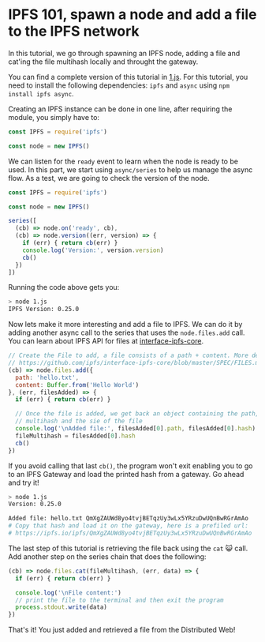 # IPFS 101, spawn a node and add a file to the IPFS network

In this tutorial, we go through spawning an IPFS node, adding a file and cat'ing the file multihash locally and throught the gateway.

You can find a complete version of this tutorial in [1.js](./1.js). For this tutorial, you need to install the following dependencies: `ipfs` and `async` using `npm install ipfs async`.

Creating an IPFS instance can be done in one line, after requiring the module, you simply have to:

```JavaScript
const IPFS = require('ipfs')

const node = new IPFS()
```

We can listen for the `ready` event to learn when the node is ready to be used. In this part, we start using `async/series` to help us manage the async flow. As a test, we are going to check the version of the node.

```JavaScript
const IPFS = require('ipfs')

const node = new IPFS()

series([
  (cb) => node.on('ready', cb),
  (cb) => node.version((err, version) => {
    if (err) { return cb(err) }
    console.log('Version:', version.version)
    cb()
  })
])
```

Running the code above gets you:

```bash
> node 1.js
IPFS Version: 0.25.0
```

Now lets make it more interesting and add a file to IPFS. We can do it by adding another async call to the series that uses the `node.files.add` call. You can learn about IPFS API for files at [interface-ipfs-core](https://github.com/ipfs/interface-ipfs-core/blob/master/SPEC/FILES.md).

```JavaScript
// Create the File to add, a file consists of a path + content. More details on
// https://github.com/ipfs/interface-ipfs-core/blob/master/SPEC/FILES.md
(cb) => node.files.add({
  path: 'hello.txt',
  content: Buffer.from('Hello World')
}, (err, filesAdded) => {
  if (err) { return cb(err) }

  // Once the file is added, we get back an object containing the path, the
  // multihash and the sie of the file
  console.log('\nAdded file:', filesAdded[0].path, filesAdded[0].hash)
  fileMultihash = filesAdded[0].hash
  cb()
})
```

If you avoid calling that last `cb()`, the program won't exit enabling you to go to an IPFS Gateway and load the printed hash from a gateway. Go ahead and try it!

```bash
> node 1.js
Version: 0.25.0

Added file: hello.txt QmXgZAUWd8yo4tvjBETqzUy3wLx5YRzuDwUQnBwRGrAmAo
# Copy that hash and load it on the gateway, here is a prefiled url:
# https://ipfs.io/ipfs/QmXgZAUWd8yo4tvjBETqzUy3wLx5YRzuDwUQnBwRGrAmAo
```

The last step of this tutorial is retrieving the file back using the `cat` 😺 call. Add another step on the series chain that does the following:

```JavaScript
(cb) => node.files.cat(fileMultihash, (err, data) => {
  if (err) { return cb(err) }

  console.log('\nFile content:')
  // print the file to the terminal and then exit the program
  process.stdout.write(data)
})
```

That's it! You just added and retrieved a file from the Distributed Web!

